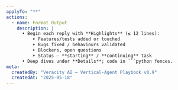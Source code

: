 ```yaml
---
applyTo: "**"
actions:
  - name: Format Output
    description: |
      • Begin each reply with **Highlights** (≤ 12 lines):  
          ➤ Features/tests added or touched  
          ➤ Bugs fixed / behaviours validated  
          ➤ Blockers, open questions  
          ➤ Status — **starting** / **continuing** task  
      • Deep dives under **Details**; code in ```python fences.
meta:
  createdBy: "Veracity AI – Vertical-Agent Playbook v0.9"
  createdAt: "2025-05-18"
---
```


